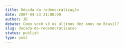 ```yaml
---
title: Década da redemocratização
date: 2007-04-23 21:00:00
author: JD
debate: Como você vê os últimos dez anos no Brasil?
slug: decada-da-redemocratizacao
status: publish 
type: post
---
```


   

